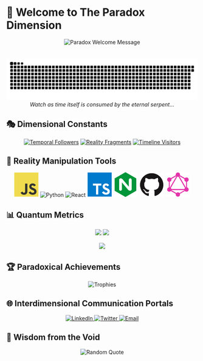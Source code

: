 # 🌌 Welcome to The Paradox Dimension

<div align="center">
  <img src="https://readme-typing-svg.demolab.com?font=Fira+Code&weight=700&size=40&duration=3000&pause=1000&color=00FFE6&center=true&vCenter=true&multiline=true&width=1200&height=200&lines=Enter+the+Realm+of+Paradox;Where+Logic+Defies+Reality;Embrace+the+Unknown...;Beyond+Time+and+Space" alt="Paradox Welcome Message" />
</div>

<br/>
<br/>

<div align="center">
  <picture>
    <source media="(prefers-color-scheme: dark)" srcset="https://github.com/Paradox-Incarnation/Paradox-Incarnation/blob/output/github-contribution-grid-snake-dark.svg" />
    <source media="(prefers-color-scheme: light)" srcset="https://github.com/Paradox-Incarnation/Paradox-Incarnation/blob/output/github-contribution-grid-snake.svg" />
    <img alt="Snake devouring time itself" src="https://github.com/Paradox-Incarnation/Paradox-Incarnation/blob/output/github-contribution-grid-snake-dark.svg" />
  </picture>
  <br>
  <i>Watch as time itself is consumed by the eternal serpent...</i>
</div>

## 🎭 Dimensional Constants

<div align="center">
  
[![Temporal Followers](https://img.shields.io/github/followers/Paradox-Incarnation?logo=github&style=for-the-badge&color=00FFE6&labelColor=000000&label=TEMPORAL%20FOLLOWERS)](https://github.com/Paradox-Incarnation)
[![Reality Fragments](https://img.shields.io/github/stars/Paradox-Incarnation?logo=github&style=for-the-badge&color=00FFE6&labelColor=000000&label=REALITY%20FRAGMENTS)]()
[![Timeline Visitors](https://komarev.com/ghpvc/?username=Paradox-Incarnation&color=00FFE6&style=for-the-badge&label=TIMELINE%20VISITORS)](https://github.com/Paradox-Incarnation)

</div>

## 🧮 Reality Manipulation Tools

<div align="center">
  <img src="https://raw.githubusercontent.com/devicons/devicon/master/icons/javascript/javascript-original.svg" alt="JavaScript" width="65" height="65" />
  <img src="https://techstack-generator.vercel.app/python-icon.svg" alt="Python" width="65" height="65" />
  <img src="https://techstack-generator.vercel.app/react-icon.svg" alt="React" width="65" height="65" />
  <img src="https://raw.githubusercontent.com/devicons/devicon/master/icons/typescript/typescript-original.svg" alt="TypeScript" width="65" height="65" />
  <img src="https://raw.githubusercontent.com/devicons/devicon/master/icons/nginx/nginx-original.svg" alt="Nginx" width="65" height="65" />
  <img src="https://raw.githubusercontent.com/devicons/devicon/master/icons/github/github-original.svg" alt="GitHub" width="65" height="65" />
  <img src="https://raw.githubusercontent.com/devicons/devicon/master/icons/graphql/graphql-plain.svg" alt="GraphQL" width="65" height="65" />
</div>

## 📊 Quantum Metrics

<div align="center">
  <img height="180em" src="https://github-readme-stats.vercel.app/api?username=Paradox-Incarnation&show_icons=true&theme=dark&hide_border=true&bg_color=0D1117&title_color=00FFE6&text_color=FFFFFF&icon_color=00FFE6" />
  <img height="180em" src="https://github-readme-stats.vercel.app/api/top-langs/?username=Paradox-Incarnation&layout=compact&theme=dark&hide_border=true&bg_color=0D1117&title_color=00FFE6&text_color=FFFFFF" />
</div>

<br/>

<div align="center">
  <img width="800" src="https://streak-stats.demolab.com?user=Paradox-Incarnation&theme=dark&hide_border=true&background=0D1117&stroke=00FFE6&ring=00FFE6&fire=00FFE6&currStreakNum=FFFFFF&sideNums=00FFE6&currStreakLabel=00FFE6&sideLabels=00FFE6&dates=FFFFFF" />
</div>

## 🏆 Paradoxical Achievements

<div align="center">
  <img src="https://github-profile-trophy.vercel.app/?username=Paradox-Incarnation&theme=discord&no-frame=true&no-bg=true&column=7&margin-w=15" alt="Trophies" />
</div>

## 🌐 Interdimensional Communication Portals

<div align="center">
  <a href="https://linkedin.com/in/your-profile" target="_blank">
    <img src="https://img.shields.io/badge/LinkedIn-Quantum_Network-00FFE6?style=for-the-badge&logo=linkedin&logoColor=white&labelColor=000000" alt="LinkedIn" />
  </a>
  <a href="https://twitter.com/your-handle" target="_blank">
    <img src="https://img.shields.io/badge/Twitter-Time_Stream-00FFE6?style=for-the-badge&logo=twitter&logoColor=white&labelColor=000000" alt="Twitter" />
  </a>
  <a href="mailto:your.email@domain.com">
    <img src="https://img.shields.io/badge/Email-Void_Message-00FFE6?style=for-the-badge&logo=gmail&logoColor=white&labelColor=000000" alt="Email" />
  </a>
</div>

## 🌠 Wisdom from the Void

<div align="center">
  <img src="https://quotes-github-readme.vercel.app/api?type=horizontal&theme=dark" alt="Random Quote" />
</div>


